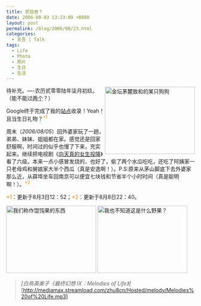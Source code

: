 ```yaml
---
title: 贰拾叁？
date: 2006-08-03 13:23:09 +0800
layout: post
permalink: /blog/2006/08/23.html
categories:
  - 言吾 | Talk
tags:
  - Life
  - Photo
  - 照片
  - 生日
  - 生活
---
```

<img src="http://junnie.3322.org/images/zhu8.net/a-dog.jpg" alt="金坛茅麓致和的某只狗狗" style="float: right;" width="240" height="180" />待补充。&#8212;-农历贰零零陆年柒月初玖。（能不能过<acronym title="今年闰七月">两个</acronym>？）

Google终于完成了我的<a href="http://www.google.com/search?hl=zh-CN&#038;newwindow=1&#038;q=zhu8&#038;lr=" title="zhu8 - Google 搜索" target="_blank">站点</a>收录！Yeah！且当生日礼物？<sup><span style="color: rgb(255, 128, 0);">*1</span></sup> 

周末（*2006/08/05*）回外婆家玩了一趟，弟弟、妹妹、姐姐都在家。感觉还是回家舒服啊，时间过的似乎也慢了下来，充实起来。继续把电视剧《<a href="http://chenjun.com/blog/2006/08/xiang-tian-zhen-de-nv-sheng-tou-xiang.html" title="向天真的女生投降" target="_self">向天真的女生投降</a>》看了六级。本来一点小感冒发烧的，也好了，偷了两个水瓜吃吃，还吃了阿姨家一只老母鸡和舅娘家大半个西瓜（真是安逸啊！）。P.S:原来从茅山脚底下去外婆家那么近，从薛埠坐车回南京可以便宜七块钱和节省半个小时时间（真是聪明啊！）。<sup><span style="color: rgb(255, 128, 0);">*2</span></sup>

<span style="color: rgb(255, 128, 0);">*1</span>：更新于8月3日12：52；<span style="color: rgb(255, 128, 0);">*2</span>：更新于8月8日22：40。

<!--more-->

  
<img src="http://junnie.3322.org/images/zhu8.net/hundunguo.jpg" alt="我们称作馄饨果的东西" width="240" height="180" />  
<img src="http://junnie.3322.org/images/zhu8.net/some-wild.jpg" alt="我也不知道这是什么野果？" width="240" height="180" />

> *[白鳥英美子《最终幻想 Ⅸ：Melodies of Life》]*  
> [http://mediamax.streamload.com/zhu8cn/Hosted/melody/Melodies%20of%20Life.mp3]